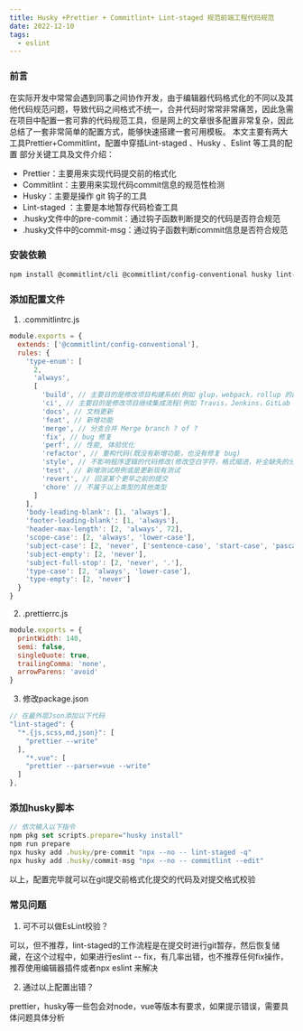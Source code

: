 ```yaml
---
title: Husky +Prettier + Commitlint+ Lint-staged 规范前端工程代码规范
date: 2022-12-10
tags:
  - eslint
---
```


### 前言

在实际开发中常常会遇到同事之间协作开发，由于编辑器代码格式化的不同以及其他代码规范问题，导致代码之间格式不统一，合并代码时常常非常痛苦，因此急需在项目中配置一套可靠的代码规范工具，但是网上的文章很多配置非常复杂，因此总结了一套非常简单的配置方式，能够快速搭建一套可用模板。 本文主要有两大工具Prettier+Commitlint，配置中穿插Lint-staged 、Husky 、Eslint 等工具的配置
部分关键工具及文件介绍：

- Prettier：主要用来实现代码提交前的格式化
- Commitlint：主要用来实现代码commit信息的规范性检测
- Husky：主要是操作 git 钩子的工具
- Lint-staged ：主要是本地暂存代码检查工具
- .husky文件中的pre-commit：通过钩子函数判断提交的代码是否符合规范
- .husky文件中的commit-msg：通过钩子函数判断commit信息是否符合规范

### 安装依赖

```bash
npm install @commitlint/cli @commitlint/config-conventional husky lint-staged prettier -D
```

### 添加配置文件

1. .commitlintrc.js

```javascript
module.exports = {
  extends: ['@commitlint/config-conventional'],
  rules: {
    'type-enum': [
      2,
      'always',
      [
        'build', // 主要目的是修改项目构建系统(例如 glup，webpack，rollup 的配置等)的提交
        'ci', // 主要目的是修改项目继续集成流程(例如 Travis，Jenkins，GitLab CI，Circle等)的提交
        'docs', // 文档更新
        'feat', // 新增功能
        'merge', // 分支合并 Merge branch ? of ?
        'fix', // bug 修复
        'perf', // 性能, 体验优化
        'refactor', // 重构代码(既没有新增功能，也没有修复 bug)
        'style', // 不影响程序逻辑的代码修改(修改空白字符，格式缩进，补全缺失的分号等，没有改变代码逻辑)
        'test', // 新增测试用例或是更新现有测试
        'revert', // 回滚某个更早之前的提交
        'chore' // 不属于以上类型的其他类型
      ]
    ],
    'body-leading-blank': [1, 'always'],
    'footer-leading-blank': [1, 'always'],
    'header-max-length': [2, 'always', 72],
    'scope-case': [2, 'always', 'lower-case'],
    'subject-case': [2, 'never', ['sentence-case', 'start-case', 'pascal-case', 'upper-case']],
    'subject-empty': [2, 'never'],
    'subject-full-stop': [2, 'never', '.'],
    'type-case': [2, 'always', 'lower-case'],
    'type-empty': [2, 'never']
  }
}
```

2. .prettierrc.js

```javascript
module.exports = {
  printWidth: 140,
  semi: false,
  singleQuote: true,
  trailingComma: 'none',
  arrowParens: 'avoid'
}
```

3. 修改package.json

```javascript
// 在最外层Json添加以下代码
"lint-staged": {
  "*.{js,scss,md,json}": [
    "prettier --write"
  ],
    "*.vue": [
    "prettier --parser=vue --write"
  ]
},
```

### 添加husky脚本

```javascript
// 依次输入以下指令
npm pkg set scripts.prepare="husky install"
npm run prepare
npx husky add .husky/pre-commit "npx --no -- lint-staged -q"
npx husky add .husky/commit-msg "npx --no -- commitlint --edit"
```

以上，配置完毕就可以在git提交前格式化提交的代码及对提交格式校验

### 常见问题

1. 可不可以做EsLint校验？

可以，但不推荐，lint-staged的工作流程是在提交时进行git暂存，然后恢复储藏，在这个过程中，如果进行eslint -- fix，有几率出错，也不推荐任何fix操作，推荐使用编辑器插件或者npx eslint 来解决

2. 通过以上配置出错？

prettier，husky等一些包会对node，vue等版本有要求，如果提示错误，需要具体问题具体分析
